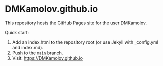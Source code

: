 # DMKamolov.github.io

This repository hosts the GitHub Pages site for the user DMKamolov.

Quick start:
1. Add an index.html to the repository root (or use Jekyll with _config.yml and index.md).
2. Push to the `main` branch.
3. Visit: https://DMKamolov.github.io